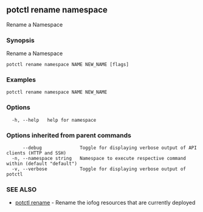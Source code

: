 ## potctl rename namespace

Rename a Namespace

### Synopsis

Rename a Namespace

```
potctl rename namespace NAME NEW_NAME [flags]
```

### Examples

```
potctl rename namespace NAME NEW_NAME
```

### Options

```
  -h, --help   help for namespace
```

### Options inherited from parent commands

```
      --debug              Toggle for displaying verbose output of API clients (HTTP and SSH)
  -n, --namespace string   Namespace to execute respective command within (default "default")
  -v, --verbose            Toggle for displaying verbose output of potctl
```

### SEE ALSO

* [potctl rename](potctl_rename.md)	 - Rename the iofog resources that are currently deployed


